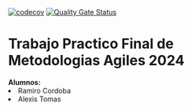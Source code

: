 [![codecov](https://codecov.io/gh/RamiroCordoba/TPI_Agiles_grupo_05/graph/badge.svg?token=ODZ4D9W8J3)](https://codecov.io/gh/RamiroCordoba/TPI_Agiles_grupo_05)
[![Quality Gate Status](https://sonarcloud.io/api/project_badges/measure?project=RamiroCordoba_TPI_Agiles_grupo_05&metric=alert_status)](https://sonarcloud.io/summary/new_code?id=RamiroCordoba_TPI_Agiles_grupo_05)
<h1>Trabajo Practico Final de Metodologias Agiles 2024</h1>
<b>Alumnos: </b>
<li>Ramiro Cordoba</li>
<li>Alexis Tomas</li>
